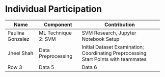 # Individual Participation

| Name             | Component                      | Contribution                                                                          |
| ---------------- | ------------------------------ | ------------------------------------------------------------------------------------- |
| Paulina Gonzalez | ML Technique 2: SVM            | SVM Research, Jupyter Notebook Setup                                                  |
| Jheel Shah       | Data Preprocessing             | Initial Dataset Examination; Coordinating Preprocessing Start Points with teammates   |
| Row 3            | Data 5                         | Data 6                                                                                |
